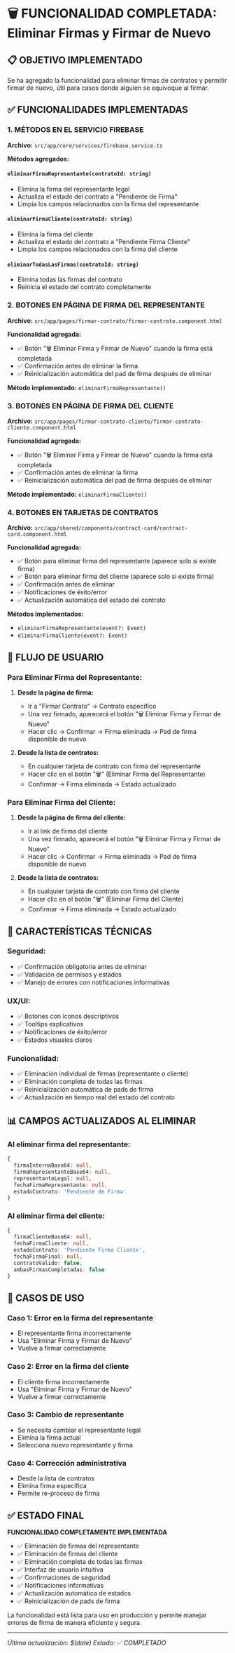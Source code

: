 # 🗑️ FUNCIONALIDAD COMPLETADA: Eliminar Firmas y Firmar de Nuevo

## 📋 **OBJETIVO IMPLEMENTADO**

Se ha agregado la funcionalidad para eliminar firmas de contratos y permitir firmar de nuevo, útil para casos donde alguien se equivoque al firmar.

## ✅ **FUNCIONALIDADES IMPLEMENTADAS**

### **1. MÉTODOS EN EL SERVICIO FIREBASE**

**Archivo:** `src/app/core/services/firebase.service.ts`

**Métodos agregados:**

#### **`eliminarFirmaRepresentante(contratoId: string)`**
- Elimina la firma del representante legal
- Actualiza el estado del contrato a "Pendiente de Firma"
- Limpia los campos relacionados con la firma del representante

#### **`eliminarFirmaCliente(contratoId: string)`**
- Elimina la firma del cliente
- Actualiza el estado del contrato a "Pendiente Firma Cliente"
- Limpia los campos relacionados con la firma del cliente

#### **`eliminarTodasLasFirmas(contratoId: string)`**
- Elimina todas las firmas del contrato
- Reinicia el estado del contrato completamente

### **2. BOTONES EN PÁGINA DE FIRMA DEL REPRESENTANTE**

**Archivo:** `src/app/pages/firmar-contrato/firmar-contrato.component.html`

**Funcionalidad agregada:**
- ✅ Botón "🗑️ Eliminar Firma y Firmar de Nuevo" cuando la firma está completada
- ✅ Confirmación antes de eliminar la firma
- ✅ Reinicialización automática del pad de firma después de eliminar

**Método implementado:** `eliminarFirmaRepresentante()`

### **3. BOTONES EN PÁGINA DE FIRMA DEL CLIENTE**

**Archivo:** `src/app/pages/firmar-contrato-cliente/firmar-contrato-cliente.component.html`

**Funcionalidad agregada:**
- ✅ Botón "🗑️ Eliminar Firma y Firmar de Nuevo" cuando la firma está completada
- ✅ Confirmación antes de eliminar la firma
- ✅ Reinicialización automática del pad de firma después de eliminar

**Método implementado:** `eliminarFirmaCliente()`

### **4. BOTONES EN TARJETAS DE CONTRATOS**

**Archivo:** `src/app/shared/components/contract-card/contract-card.component.html`

**Funcionalidad agregada:**
- ✅ Botón para eliminar firma del representante (aparece solo si existe firma)
- ✅ Botón para eliminar firma del cliente (aparece solo si existe firma)
- ✅ Confirmación antes de eliminar
- ✅ Notificaciones de éxito/error
- ✅ Actualización automática del estado del contrato

**Métodos implementados:**
- `eliminarFirmaRepresentante(event?: Event)`
- `eliminarFirmaCliente(event?: Event)`

## 🎯 **FLUJO DE USUARIO**

### **Para Eliminar Firma del Representante:**

1. **Desde la página de firma:**
   - Ir a "Firmar Contrato" → Contrato específico
   - Una vez firmado, aparecerá el botón "🗑️ Eliminar Firma y Firmar de Nuevo"
   - Hacer clic → Confirmar → Firma eliminada → Pad de firma disponible de nuevo

2. **Desde la lista de contratos:**
   - En cualquier tarjeta de contrato con firma del representante
   - Hacer clic en el botón "🗑️" (Eliminar Firma del Representante)
   - Confirmar → Firma eliminada → Estado actualizado

### **Para Eliminar Firma del Cliente:**

1. **Desde la página de firma del cliente:**
   - Ir al link de firma del cliente
   - Una vez firmado, aparecerá el botón "🗑️ Eliminar Firma y Firmar de Nuevo"
   - Hacer clic → Confirmar → Firma eliminada → Pad de firma disponible de nuevo

2. **Desde la lista de contratos:**
   - En cualquier tarjeta de contrato con firma del cliente
   - Hacer clic en el botón "🗑️" (Eliminar Firma del Cliente)
   - Confirmar → Firma eliminada → Estado actualizado

## 🔧 **CARACTERÍSTICAS TÉCNICAS**

### **Seguridad:**
- ✅ Confirmación obligatoria antes de eliminar
- ✅ Validación de permisos y estados
- ✅ Manejo de errores con notificaciones informativas

### **UX/UI:**
- ✅ Botones con iconos descriptivos
- ✅ Tooltips explicativos
- ✅ Notificaciones de éxito/error
- ✅ Estados visuales claros

### **Funcionalidad:**
- ✅ Eliminación individual de firmas (representante o cliente)
- ✅ Eliminación completa de todas las firmas
- ✅ Reinicialización automática de pads de firma
- ✅ Actualización en tiempo real del estado del contrato

## 📊 **CAMPOS ACTUALIZADOS AL ELIMINAR**

### **Al eliminar firma del representante:**
```typescript
{
  firmaInternaBase64: null,
  firmaRepresentanteBase64: null,
  representanteLegal: null,
  fechaFirmaRepresentante: null,
  estadoContrato: 'Pendiente de Firma'
}
```

### **Al eliminar firma del cliente:**
```typescript
{
  firmaClienteBase64: null,
  fechaFirmaCliente: null,
  estadoContrato: 'Pendiente Firma Cliente',
  fechaFirmaFinal: null,
  contratoValido: false,
  ambasFirmasCompletadas: false
}
```

## 🚀 **CASOS DE USO**

### **Caso 1: Error en la firma del representante**
- El representante firma incorrectamente
- Usa "Eliminar Firma y Firmar de Nuevo"
- Vuelve a firmar correctamente

### **Caso 2: Error en la firma del cliente**
- El cliente firma incorrectamente
- Usa "Eliminar Firma y Firmar de Nuevo"
- Vuelve a firmar correctamente

### **Caso 3: Cambio de representante**
- Se necesita cambiar el representante legal
- Elimina la firma actual
- Selecciona nuevo representante y firma

### **Caso 4: Corrección administrativa**
- Desde la lista de contratos
- Elimina firma específica
- Permite re-proceso de firma

## ✅ **ESTADO FINAL**

**FUNCIONALIDAD COMPLETAMENTE IMPLEMENTADA**

- ✅ Eliminación de firmas del representante
- ✅ Eliminación de firmas del cliente
- ✅ Eliminación completa de todas las firmas
- ✅ Interfaz de usuario intuitiva
- ✅ Confirmaciones de seguridad
- ✅ Notificaciones informativas
- ✅ Actualización automática de estados
- ✅ Reinicialización de pads de firma

La funcionalidad está lista para uso en producción y permite manejar errores de firma de manera eficiente y segura.

---

*Última actualización: $(date)*
*Estado: ✅ COMPLETADO* 